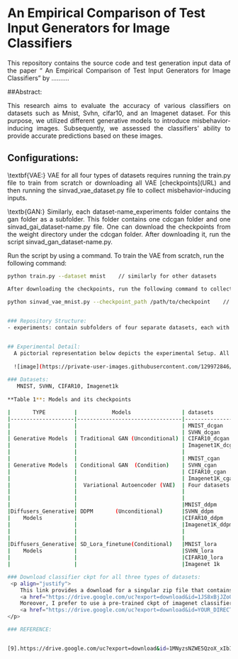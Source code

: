 # An Empirical Comparison of Test Input Generators for Image Classifiers
  <p align="justify">This repository contains the source code and test generation input data of the paper “ An Empirical Comparison of Test Input Generators for Image Classifiers” by ……….</p> 

##Abstract:
 <p align="justify"> This research aims to evaluate the accuracy of various classifiers on datasets such as Mnist, Svhn, cifar10, and an Imagenet dataset. For this purpose, we utilized different generative models to introduce misbehavior-inducing images. Subsequently, we assessed the classifiers' ability to provide accurate predictions based on these images.</p>

 ## Configurations:
  <p align="justify">\textbf{VAE:} VAE for all four types of datasets requires running the train.py file to train from scratch or downloading all VAE [checkpoints](URL) and then running the sinvad_vae_dataset.py file to collect misbehavior-inducing inputs.</p>

 <p align="justify">\textb{GAN:} Similarly, each dataset-name_experiments folder contains the gan folder as a subfolder. This folder contains one cdcgan folder and one sinvad_gai_dataset-name.py file. One can download the checkpoints from the weight directory under the cdcgan folder. After downloading it, run the script sinvad_gan_dataset-name.py.</p>

 Run the script by using a command.
 To train the VAE from scratch, run the following command:

```bash
python train.py --dataset mnist    // similarly for other datasets

After downloading the checkpoints, run the following command to collect misbehavior-inducing inputs:\

python sinvad_vae_mnist.py --checkpoint_path /path/to/checkpoint    // similarly for other three datasets

  
### Repository Structure:
- experiments: contain subfolders of four separate datasets, each with three different generative AI model-based folders. These folders consist of the raw experimental data and the script used to obtain the results reported in the paper.


## Experimental Detail:
  A pictorial representation below depicts the experimental Setup. All models are implemented on three types of datasets. 
  
  ![image](https://private-user-images.githubusercontent.com/129972846/274067116-e341c06d-c914-4038-ac93-d6002f4758ed.png?jwt=eyJhbGciOiJIUzI1NiIsInR5cCI6IkpXVCJ9.eyJpc3MiOiJnaXRodWIuY29tIiwiYXVkIjoicmF3LmdpdGh1YnVzZXJjb250ZW50LmNvbSIsImtleSI6ImtleTEiLCJleHAiOjE2OTY5NzQwMzAsIm5iZiI6MTY5Njk3MzczMCwicGF0aCI6Ii8xMjk5NzI4NDYvMjc0MDY3MTE2LWUzNDFjMDZkLWM5MTQtNDAzOC1hYzkzLWQ2MDAyZjQ3NThlZC5wbmc_WC1BbXotQWxnb3JpdGhtPUFXUzQtSE1BQy1TSEEyNTYmWC1BbXotQ3JlZGVudGlhbD1BS0lBSVdOSllBWDRDU1ZFSDUzQSUyRjIwMjMxMDEwJTJGdXMtZWFzdC0xJTJGczMlMkZhd3M0X3JlcXVlc3QmWC1BbXotRGF0ZT0yMDIzMTAxMFQyMTM1MzBaJlgtQW16LUV4cGlyZXM9MzAwJlgtQW16LVNpZ25hdHVyZT1hYTFmNzgzMzFjM2Y0MGQ4ZGNhYzllNGE2YzE1MGE2Njg1OGY2ZDE2ZDVkODc3YzljNjgzZjZjZjlkZjFhMDY4JlgtQW16LVNpZ25lZEhlYWRlcnM9aG9zdCZhY3Rvcl9pZD0wJmtleV9pZD0wJnJlcG9faWQ9MCJ9.4sXJwUjLid5wQTMCNjtX_Ojno5nI9f-ynJc785zu2cM)
  
### Datasets:
   MNIST, SVHN, CIFAR10, Imagenet1k
  
**Table 1**: Models and its checkpoints 

|       TYPE         |           Models                | datasets         | Checkpoints/Safetensors   |
|--------------------|---------------------------------|------------------|---------------------------|
|                    |                                 | MNIST_dcgan      |    Link [1]               |
|                    |                                 | SVHN_dcgan       |    Link[2]                |
| Generative Models  | Traditional GAN (Unconditional) | CIFAR10_dcgan    |    Link[3]                |
|                    |                                 | Imagenet1K_dcgan |    Link[4]                |
|                    |                                 |                  |                           |
|                    |                                 | MNIST_cgan       |     Link[5]               |
| Generative Models  | Conditional GAN  (Condition)    | SVHN_cgan        |     Link[6]               |
|                    |                                 | CIFAR10_cgan     |     Link[7]               |
|                    |                                 | Imagenet1K_cgan  |     Link[8]               |
|                    |  Variational Autoencoder (VAE)  | Four datasets    |[VAE models single Link][9]|
|                    |                                 |                  |                           |
|                    |                                 |                  |                           |
|                    |                                 |MNIST_ddpm        |                           |
|Diffusers_Generative| DDPM       (Unconditional)      |SVHN_ddpm         |   Hugging face Account    |
|    Models          |                                 |CIFAR10_ddpm      |   Complete Model script   |
|                    |                                 |Imagenet1K_ddpm   |   alongwith checkpoints   |
|                    |                                 |                  |                           |
|                    |                                 |                  |                           |
|Diffusers_Generative| SD_Lora_finetune(Conditional)   |MNIST_lora        |    Hugging face Account   |
|    Models          |                                 |SVHN_lora         |  Complete Model script    |
|                    |                                 |CIFAR10_lora      |  alongwith checkpoints    |
|                    |                                 |Imagenet 1k       |                           |

### Download classifier ckpt for all three types of datasets:
 <p align="justify">
    This link provides a download for a singular zip file that contains three distinct sub-folders: mnist_classifier, cifar10_classifier, and svhn_classifier. Each of these folders includes checkpoint files for their respective datasets 
    <a href="https://drive.google.com/uc?export=download&id=1JS8xBjJZoOjHme0RLITsk8AYjNeKf2Ns">View and Download .ckpt Files</a>. 
    Moreover, I prefer to use a pre-trained ckpt of imagenet classifier 
    <a href="https://drive.google.com/uc?export=download&id=YOUR_DIRECT_DOWNLOAD_LINK_ID">see link here</a>.
</p>

### REFERENCE:


[9].https://drive.google.com/uc?export=download&id=1MNyzsNZWE5QzoX_xIbIlm-IV6lNri3W3



